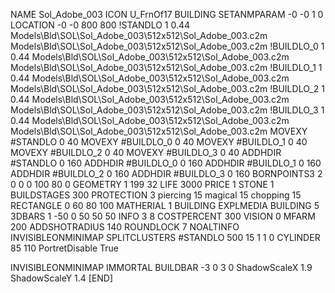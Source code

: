 NAME Sol_Adobe_003
ICON U_FrnOf17
BUILDING
SETANMPARAM -0 -0 1 0
LOCATION -0 -0 800 800
!STANDLO      1 0.44 Models\Bld\SOL\Sol_Adobe_003\512x512\Sol_Adobe_003.c2m Models\Bld\SOL\Sol_Adobe_003\512x512\Sol_Adobe_003.c2m 
!BUILDLO_0    1 0.44 Models\Bld\SOL\Sol_Adobe_003\512x512\Sol_Adobe_003.c2m Models\Bld\SOL\Sol_Adobe_003\512x512\Sol_Adobe_003.c2m 
!BUILDLO_1    1 0.44 Models\Bld\SOL\Sol_Adobe_003\512x512\Sol_Adobe_003.c2m Models\Bld\SOL\Sol_Adobe_003\512x512\Sol_Adobe_003.c2m 
!BUILDLO_2    1 0.44 Models\Bld\SOL\Sol_Adobe_003\512x512\Sol_Adobe_003.c2m Models\Bld\SOL\Sol_Adobe_003\512x512\Sol_Adobe_003.c2m 
!BUILDLO_3    1 0.44 Models\Bld\SOL\Sol_Adobe_003\512x512\Sol_Adobe_003.c2m Models\Bld\SOL\Sol_Adobe_003\512x512\Sol_Adobe_003.c2m 
MOVEXY #STANDLO   0 40
MOVEXY #BUILDLO_0 0 40
MOVEXY #BUILDLO_1 0 40
MOVEXY #BUILDLO_2 0 40
MOVEXY #BUILDLO_3 0 40
ADDHDIR #STANDLO 0 160
ADDHDIR #BUILDLO_0 0 160
ADDHDIR #BUILDLO_1 0 160
ADDHDIR #BUILDLO_2 0 160
ADDHDIR #BUILDLO_3 0 160
BORNPOINTS3 2 0 0 0 100 80 0
GEOMETRY 1 199 32
LIFE     3000
PRICE 1 STONE 1
BUILDSTAGES 300
PROTECTION 3 piercing 15 magical 15 chopping 15
RECTANGLE    0 60 80 100
MATHERIAL 1 BUILDING
EXPLMEDIA BUILDING 5
3DBARS 1 -50 0 50 50 50
INFO 3 8
COSTPERCENT 300
VISION 0
MFARM 200
ADDSHOTRADIUS 140
ROUNDLOCK 7
NOALTINFO
INVISIBLEONMINIMAP
SPLITCLUSTERS #STANDLO 500 15 1 1 0
CYLINDER 85 110
PortretDisable True

INVISIBLEONMINIMAP
IMMORTAL
BUILDBAR -3 0 3 0
ShadowScaleX 1.9
ShadowScaleY 1.4
[END]
